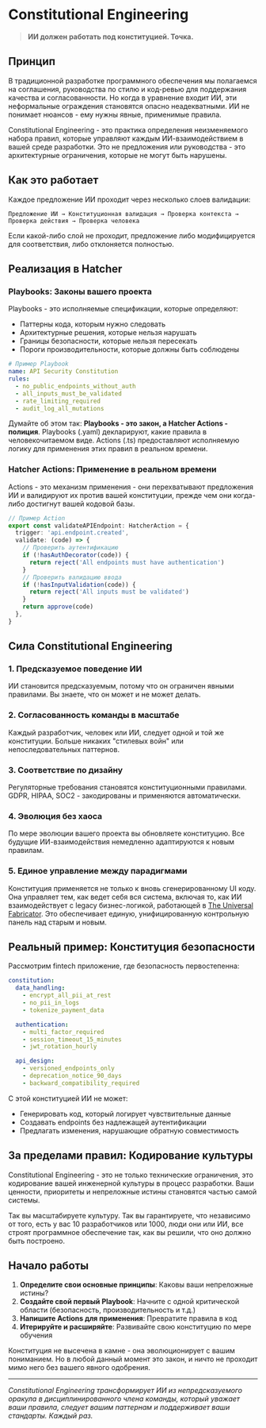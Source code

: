 # Constitutional Engineering

> **ИИ должен работать под конституцией. Точка.**

## Принцип

В традиционной разработке программного обеспечения мы полагаемся на соглашения, руководства по стилю и код-ревью для поддержания качества и согласованности. Но когда в уравнение входит ИИ, эти неформальные ограждения становятся опасно неадекватными. ИИ не понимает нюансов - ему нужны явные, применимые правила.

Constitutional Engineering - это практика определения неизменяемого набора правил, которые управляют каждым ИИ-взаимодействием в вашей среде разработки. Это не предложения или руководства - это архитектурные ограничения, которые не могут быть нарушены.

## Как это работает

Каждое предложение ИИ проходит через несколько слоев валидации:

```
Предложение ИИ → Конституционная валидация → Проверка контекста → Проверка действия → Проверка человека
```

Если какой-либо слой не проходит, предложение либо модифицируется для соответствия, либо отклоняется полностью.

## Реализация в Hatcher

### Playbooks: Законы вашего проекта

Playbooks - это исполняемые спецификации, которые определяют:

- Паттерны кода, которым нужно следовать
- Архитектурные решения, которые нельзя нарушать
- Границы безопасности, которые нельзя пересекать
- Пороги производительности, которые должны быть соблюдены

```yaml
# Пример Playbook
name: API Security Constitution
rules:
  - no_public_endpoints_without_auth
  - all_inputs_must_be_validated
  - rate_limiting_required
  - audit_log_all_mutations
```

Думайте об этом так: **Playbooks - это закон, а Hatcher Actions - полиция**. Playbooks (.yaml) декларируют, какие правила в человекочитаемом виде. Actions (.ts) предоставляют исполняемую логику для применения этих правил в реальном времени.

### Hatcher Actions: Применение в реальном времени

Actions - это механизм применения - они перехватывают предложения ИИ и валидируют их против вашей конституции, прежде чем они когда-либо достигнут вашей кодовой базы.

```typescript
// Пример Action
export const validateAPIEndpoint: HatcherAction = {
  trigger: 'api.endpoint.created',
  validate: (code) => {
    // Проверить аутентификацию
    if (!hasAuthDecorator(code)) {
      return reject('All endpoints must have authentication')
    }
    // Проверить валидацию ввода
    if (!hasInputValidation(code)) {
      return reject('All inputs must be validated')
    }
    return approve(code)
  },
}
```

## Сила Constitutional Engineering

### 1. Предсказуемое поведение ИИ

ИИ становится предсказуемым, потому что он ограничен явными правилами. Вы знаете, что он может и не может делать.

### 2. Согласованность команды в масштабе

Каждый разработчик, человек или ИИ, следует одной и той же конституции. Больше никаких "стилевых войн" или непоследовательных паттернов.

### 3. Соответствие по дизайну

Регуляторные требования становятся конституционными правилами. GDPR, HIPAA, SOC2 - закодированы и применяются автоматически.

### 4. Эволюция без хаоса

По мере эволюции вашего проекта вы обновляете конституцию. Все будущие ИИ-взаимодействия немедленно адаптируются к новым правилам.

### 5. Единое управление между парадигмами

Конституция применяется не только к вновь сгенерированному UI коду. Она управляет тем, как ведет себя вся система, включая то, как ИИ взаимодействует с legacy бизнес-логикой, работающей в [The Universal Fabricator](/ru/pillars-universal-fabricator). Это обеспечивает единую, унифицированную контрольную панель над старым и новым.

## Реальный пример: Конституция безопасности

Рассмотрим fintech приложение, где безопасность первостепенна:

```yaml
constitution:
  data_handling:
    - encrypt_all_pii_at_rest
    - no_pii_in_logs
    - tokenize_payment_data

  authentication:
    - multi_factor_required
    - session_timeout_15_minutes
    - jwt_rotation_hourly

  api_design:
    - versioned_endpoints_only
    - deprecation_notice_90_days
    - backward_compatibility_required
```

С этой конституцией ИИ не может:

- Генерировать код, который логирует чувствительные данные
- Создавать endpoints без надлежащей аутентификации
- Предлагать изменения, нарушающие обратную совместимость

## За пределами правил: Кодирование культуры

Constitutional Engineering - это не только технические ограничения, это кодирование вашей инженерной культуры в процесс разработки. Ваши ценности, приоритеты и непреложные истины становятся частью самой системы.

Так вы масштабируете культуру. Так вы гарантируете, что независимо от того, есть у вас 10 разработчиков или 1000, люди они или ИИ, все строят программное обеспечение так, как вы решили, что оно должно быть построено.

## Начало работы

1. **Определите свои основные принципы**: Каковы ваши непреложные истины?
2. **Создайте свой первый Playbook**: Начните с одной критической области (безопасность, производительность и т.д.)
3. **Напишите Actions для применения**: Превратите правила в код
4. **Итерируйте и расширяйте**: Развивайте свою конституцию по мере обучения

Конституция не высечена в камне - она эволюционирует с вашим пониманием. Но в любой данный момент это закон, и ничто не проходит мимо него без вашего явного одобрения.

---

_Constitutional Engineering трансформирует ИИ из непредсказуемого оракула в дисциплинированного члена команды, который уважает ваши правила, следует вашим паттернам и поддерживает ваши стандарты. Каждый раз._

<PageCTA
  title="Определите свою конституцию разработки"
  subtitle="Создайте нерушимые правила, которым должны следовать каждый ИИ и разработчик"
  buttonText="Создайте свои Playbooks"
  buttonLink="/ru/playbooks-system"
  buttonStyle="secondary"
  footer="Ваши стандарты. Ваши правила. Применяемые автоматически."
/>
